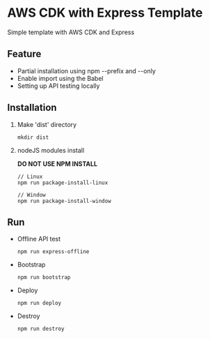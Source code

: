 # AWS CDK with Express Template

Simple template with AWS CDK and Express

## Feature

-   Partial installation using npm --prefix and --only
-   Enable import using the Babel
-   Setting up API testing locally

## Installation

1. Make 'dist' directory

    ```
    mkdir dist
    ```

2. nodeJS modules install

    **DO NOT USE NPM INSTALL**

    ```
    // Linux
    npm run package-install-linux
    ```

    ```
    // Window
    npm run package-install-window
    ```


## Run

- Offline API test
    ```
    npm run express-offline
    ```

- Bootstrap
    ```
    npm run bootstrap
    ```

- Deploy
    ```
    npm run deploy
    ```

- Destroy
    ```
    npm run destroy
    ```
